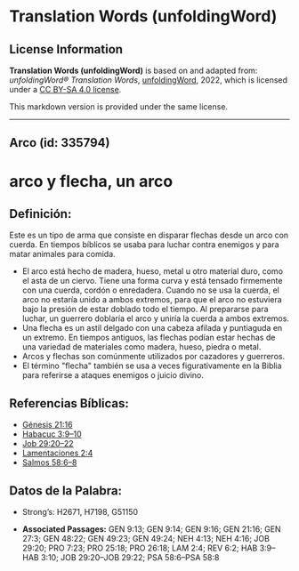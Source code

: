 # Translation Words (unfoldingWord)

## License Information

**Translation Words (unfoldingWord)** is based on and adapted from: _unfoldingWord® Translation Words_, [unfoldingWord](https://unfoldingword.org/utw), 2022, which is licensed under a [CC BY-SA 4.0 license](https://creativecommons.org/licenses/by-sa/4.0/legalcode.en).

This markdown version is provided under the same license.



--------------------------------

## Arco (id: 335794)

arco y flecha, un arco
======================

Definición:
-----------

Este es un tipo de arma que consiste en disparar flechas desde un arco con cuerda. En tiempos bíblicos se usaba para luchar contra enemigos y para matar animales para comida.

* El arco está hecho de madera, hueso, metal u otro material duro, como el asta de un ciervo. Tiene una forma curva y está tensado firmemente con una cuerda, cordón o enredadera. Cuando no se usa la cuerda, el arco no estaría unido a ambos extremos, para que el arco no estuviera bajo la presión de estar doblado todo el tiempo. Al prepararse para luchar, un guerrero doblaría el arco y uniría la cuerda a ambos extremos.
* Una flecha es un astil delgado con una cabeza afilada y puntiaguda en un extremo. En tiempos antiguos, las flechas podían estar hechas de una variedad de materiales como madera, hueso, piedra o metal.
* Arcos y flechas son comúnmente utilizados por cazadores y guerreros.
* El término "flecha" también se usa a veces figurativamente en la Biblia para referirse a ataques enemigos o juicio divino.

Referencias Bíblicas:
---------------------

* [Génesis 21:16](https://ref.ly/Gen21:16)
* [Habacuc 3:9–10](https://ref.ly/Hab3:9-Hab3:10)
* [Job 29:20–22](https://ref.ly/Job29:20-Job29:22)
* [Lamentaciones 2:4](https://ref.ly/Lam2:4)
* [Salmos 58:6–8](https://ref.ly/Ps58:6-Ps58:8)

Datos de la Palabra:
--------------------

* Strong’s: H2671, H7198, G51150

* **Associated Passages:** GEN 9:13; GEN 9:14; GEN 9:16; GEN 21:16; GEN 27:3; GEN 48:22; GEN 49:23; GEN 49:24; NEH 4:13; NEH 4:16; JOB 29:20; PRO 7:23; PRO 25:18; PRO 26:18; LAM 2:4; REV 6:2; HAB 3:9–HAB 3:10; JOB 29:20–JOB 29:22; PSA 58:6–PSA 58:8

